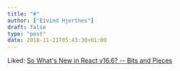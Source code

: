 ```yaml
---
title: "#"
author: ["Eivind Hjertnes"]
draft: false
type: "post"
date: 2018-11-21T05:43:30+01:00
---
```


Liked:
[So
What's New in React v16.6? -- Bits and Pieces](https://blog.bitsrc.io/so-whats-new-in-react-v16-6-8c5e5e2a0c30)
